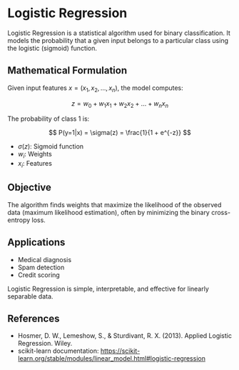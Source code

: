# Logistic Regression

Logistic Regression is a statistical algorithm used for binary classification. It models the probability that a given input belongs to a particular class using the logistic (sigmoid) function.

## Mathematical Formulation
Given input features $x = (x_1, x_2, ..., x_n)$, the model computes:

$$
z = w_0 + w_1 x_1 + w_2 x_2 + ... + w_n x_n
$$

The probability of class 1 is:

$$
P(y=1|x) = \sigma(z) = \frac{1}{1 + e^{-z}}
$$

- $\sigma(z)$: Sigmoid function
- $w_i$: Weights
- $x_i$: Features

## Objective
The algorithm finds weights that maximize the likelihood of the observed data (maximum likelihood estimation), often by minimizing the binary cross-entropy loss.

## Applications
- Medical diagnosis
- Spam detection
- Credit scoring

Logistic Regression is simple, interpretable, and effective for linearly separable data.

## References
- Hosmer, D. W., Lemeshow, S., & Sturdivant, R. X. (2013). Applied Logistic Regression. Wiley.
- scikit-learn documentation: https://scikit-learn.org/stable/modules/linear_model.html#logistic-regression
